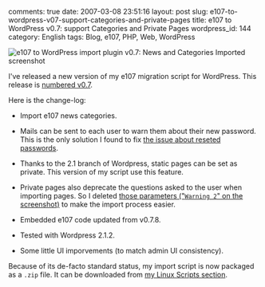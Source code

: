 comments: true
date: 2007-03-08 23:51:16
layout: post
slug: e107-to-wordpress-v07-support-categories-and-private-pages
title: e107 to WordPress v0.7: support Categories and Private Pages
wordpress_id: 144
category: English
tags: Blog, e107, PHP, Web, WordPress

![e107 to WordPress import plugin v0.7: News and Categories Imported screenshot](http://kevin.deldycke.com/wp-content/uploads/2007/03/e107-to-wordpress-v07-news-and-category-imported1.png)

I've released a new version of my e107 migration script for WordPress. This release is [numbered v0.7](http://wordpress.org/extend/plugins/e107-importer/).

Here is the change-log:

  * Import e107 news categories.

  * Mails can be sent to each user to warn them about their new password. This is the only solution I found to fix [the issue about reseted passwords](http://kevin.deldycke.com/2006/11/wordpress-to-e107-v06-better-content-rendering-and-extended-news-support/#comment-2422).

  * Thanks to the 2.1 branch of Wordpress, static pages can be set as private. This version of my script use this feature.

  * Private pages also deprecate the questions asked to the user when importing pages. So I deleted [those parameters ("`Warning 2`" on the screenshot)](http://kevin.deldycke.com/wp-content/uploads/2006/11/e107-to-wordpress-v05.png) to make the import process easier.

  * Embedded e107 code updated from v0.7.8.

  * Tested with Wordpress 2.1.2.

  * Some little UI imporvements (to match admin UI consistency).

Because of its de-facto standard status, my import script is now packaged as a `.zip` file. It can be downloaded from [my Linux Scripts section](http://kevin.deldycke.com/code/).

